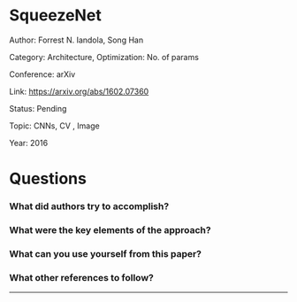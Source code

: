 # SqueezeNet
Author: Forrest N. Iandola, Song Han

Category: Architecture, Optimization: No. of params

Conference: arXiv

Link: https://arxiv.org/abs/1602.07360

Status: Pending

Topic: CNNs, CV , Image 

Year: 2016

# Questions

### What did authors try to accomplish?

### What were the key elements of the approach?

### What can you use yourself from this paper?

### What other references to follow?

---